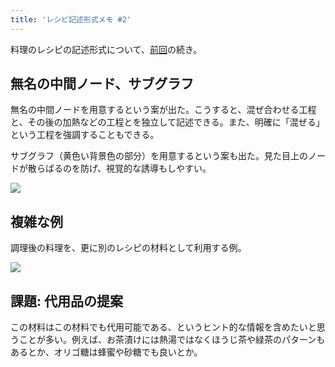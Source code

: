 ```yaml
---
title: 'レシピ記述形式メモ #2'
---
```

料理のレシピの記述形式について、[前回](https://r7kamura.com/articles/2022-05-13-mermaid-recipe-memo)の続き。

無名の中間ノード、サブグラフ
--------------

無名の中間ノードを用意するという案が出た。こうすると、混ぜ合わせる工程と、その後の加熱などの工程とを独立して記述できる。また、明確に「混ぜる」という工程を強調することもできる。

サブグラフ（黄色い背景色の部分）を用意するという案も出た。見た目上のノードが散らばるのを防げ、視覚的な誘導もしやすい。

![](https://lh3.googleusercontent.com/I7leQ_CiuHj4M9sz4UaKg3v72gUGBpdCixWUnyKvhlh7gHLelMZHlzwfBCeKQdYZ9BkXbWpHveDNP8XGnbAIYf3D1l-GFm7zY5RXsGOhdXuMrPWl-N6dz2Ys8aMilnOLAzpHPGOypLXo-Wp6bA)

複雑な例
----

調理後の料理を、更に別のレシピの材料として利用する例。

![](https://lh5.googleusercontent.com/KkExaIeHC7Aq4X58OUgdvEUb41CeYFFoEjNXbd0gap7x6DpKGmC24MaiQdGDXr25gKTxXARdp-weKvBYXHxOyetQ9ACtSVBaqA1FYr6MLUJNo2ogbAm4hBxdxQ9vyaQBffvB1qwJ55-e4QZTzw)

課題: 代用品の提案
----------

この材料はこの材料でも代用可能である、というヒント的な情報を含めたいと思うことが多い。例えば、お茶漬けには熱湯ではなくほうじ茶や緑茶のパターンもあるとか、オリゴ糖は蜂蜜や砂糖でも良いとか。
